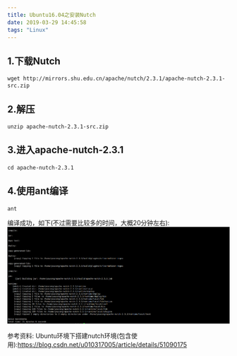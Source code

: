 ```yaml
---
title: Ubuntu16.04之安装Nutch
date: 2019-03-29 14:45:58
tags: "Linux"
---
```


## 1.下载Nutch
```
wget http://mirrors.shu.edu.cn/apache/nutch/2.3.1/apache-nutch-2.3.1-src.zip

```

## 2.解压
```
unzip apache-nutch-2.3.1-src.zip

```

## 3.进入apache-nutch-2.3.1
```
cd apache-nutch-2.3.1

```
<!--more-->
## 4.使用ant编译
```
ant

```
编译成功，如下(不过需要比较多的时间，大概20分钟左右):
![](Ubuntu16-04之安装Nutch/nutch.png)



参考资料:
Ubuntu环境下搭建nutch环境(包含使用):https://blog.csdn.net/u010317005/article/details/51090175